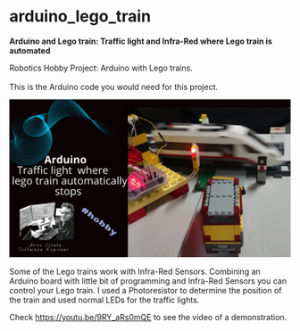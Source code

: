 # arduino_lego_train
<b>Arduino and Lego train: Traffic light and Infra-Red where Lego train is automated</b>

 Robotics Hobby Project: Arduino with Lego trains.
 <br><br>
 This is the Arduino code you would need for this project.
  

![alt text](https://github.com/arnocloete-za/arduino_lego_train/blob/master/lego_train_thumbnail.png?raw=true)


Some of the Lego trains work with Infra-Red Sensors. Combining an Arduino board with little bit of programming and Infra-Red Sensors you can control your Lego train. I used a Photoresistor to determine the position of the train and used normal LEDs for the traffic lights. 

Check https://youtu.be/9RY_aRs0mQE to see the video of a demonstration.
